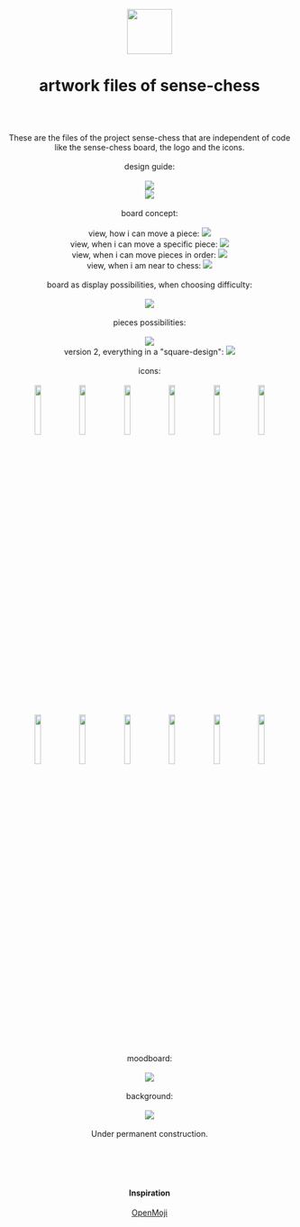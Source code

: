 <p align="center">
  <img src="https://raw.githubusercontent.com/sense-chess/artwork/master/sense-chess.png" width=80><br>
</p>
<h1 align="center">artwork files of sense-chess</h1>
<br>
<br>
<p align="center">
  These are the files of the project sense-chess that are independent of code like the sense-chess board, the logo and the icons.
  <br>
  <br>
 design guide:
  <br>
  <br>
  <img src="https://github.com/sense-chess/artwork/blob/master/styleguide/styleguide.svg">
  <br>
  <img src="https://github.com/sense-chess/artwork/blob/master/styleguide/styleguide1.svg">
  <br>
  <br>
 board concept:
  <br>
  <br>
 view, how i can move a piece:
  <img src="https://github.com/sense-chess/artwork/blob/master/board/piecemoveview.svg">
  <br>
 view, when i can move a specific piece:
  <img src="https://github.com/sense-chess/artwork/blob/master/board/movespecificpiece.svg">
  <br>
 view, when i can move pieces in order:
  <img src="https://github.com/sense-chess/artwork/blob/master/board/movepiecesinorder.svg">
  <br>
 view, when i am near to chess:
  <img src="https://github.com/sense-chess/artwork/blob/master/board/neartochess.svg">
  <br>
  <br> 
  board as display possibilities, when choosing difficulty:
  <br>
  <br>
  <img src="https://github.com/sense-chess/artwork/blob/master/DISPLAY/Version1.svg">
  <br>
  <br>
 pieces possibilities:
  <br>
  <br>
  <img src="https://github.com/sense-chess/artwork/blob/master/pieces/Version1.svg">
  <br>
  version 2, everything in a "square-design":
  <img src="https://github.com/sense-chess/artwork/blob/master/pieces/Version2.svg">
  <br>
  <br> 
 icons:
  <br>
  <br>
  <img src="https://github.com/sense-chess/artwork/blob/master/pieces/bishop/bB.svg" width=15%>
  <img src="https://github.com/sense-chess/artwork/blob/master/pieces/king/bK.svg" width=15%>
  <img src="https://github.com/sense-chess/artwork/blob/master/pieces/knight/bN.svg" width=15%>
  <img src="https://github.com/sense-chess/artwork/blob/master/pieces/pawn/bP.svg" width=15%>
  <img src="https://github.com/sense-chess/artwork/blob/master/pieces/queen/bQ.svg" width=15%>
  <img src="https://github.com/sense-chess/artwork/blob/master/pieces/rook/bR.svg" width=15%>
 
  
  <br>
  <img src="https://github.com/sense-chess/artwork/blob/master/pieces/bishop/wB.svg" width=15%>
  <img src="https://github.com/sense-chess/artwork/blob/master/pieces/king/wK.svg" width=15%>
  <img src="https://github.com/sense-chess/artwork/blob/master/pieces/knight/wN.svg" width=15%>
  <img src="https://github.com/sense-chess/artwork/blob/master/pieces/pawn/wP.svg" width=15%>
  <img src="https://github.com/sense-chess/artwork/blob/master/pieces/queen/wQ.svg" width=15%>
  <img src="https://github.com/sense-chess/artwork/blob/master/pieces/rook/wR.svg" width=15%>
  <br>
  <br>
  moodboard:
  <br>
  <br>
  <img src="https://github.com/sense-chess/artwork/blob/master/board/moodboard.jpg">
  <br>
  <br>
  background:
  <br>
  <br>
  <img src="https://github.com/sense-chess/artwork/blob/master/background.svg">
  <br>
  <br>
  Under permanent construction.
  <br>
  <br>
 <br>
  <br>
  <br>
</p>  
<h4 align="center">Inspiration</h4>
<p align="center">
  <a href="http://openmoji.org/">OpenMoji</a>
  <br>
</p>